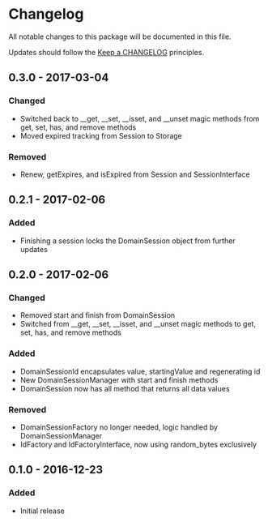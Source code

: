 # Changelog

All notable changes to this package will be documented in this file.

Updates should follow the [Keep a CHANGELOG](http://keepachangelog.com/) principles.

## 0.3.0 - 2017-03-04
### Changed
- Switched back to __get, __set, __isset, and __unset magic methods from get, set, has, and remove methods
- Moved expired tracking from Session to Storage
### Removed
- Renew, getExpires, and isExpired from Session and SessionInterface

## 0.2.1 - 2017-02-06
### Added
- Finishing a session locks the DomainSession object from further updates

## 0.2.0 - 2017-02-06
### Changed
- Removed start and finish from DomainSession
- Switched from __get, __set, __isset, and __unset magic methods to get, set, has, and remove methods

### Added
- DomainSessionId encapsulates value, startingValue and regenerating id
- New DomainSessionManager with start and finish methods
- DomainSession now has all method that returns all data values

### Removed 
- DomainSessionFactory no longer needed, logic handled by DomainSessionManager
- IdFactory and IdFactoryInterface, now using random_bytes exclusively

## 0.1.0 - 2016-12-23
### Added
- Initial release
